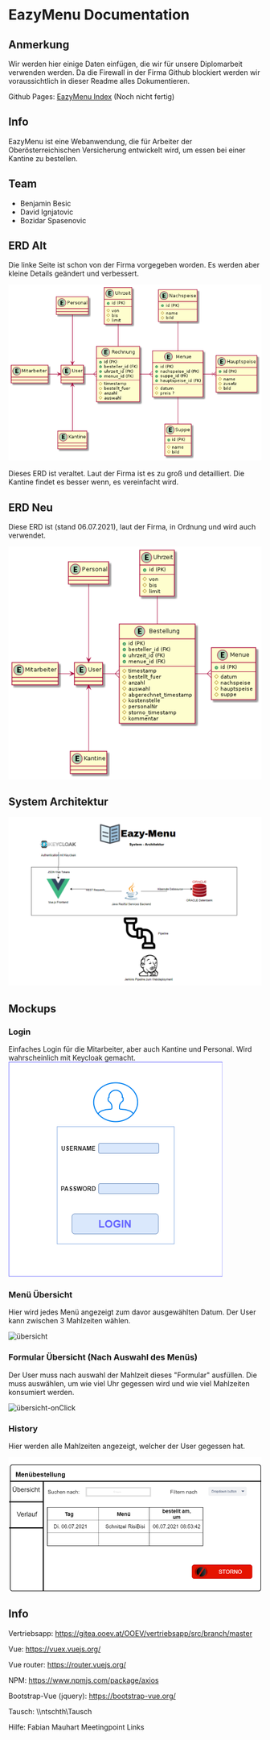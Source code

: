 # EazyMenu Documentation

## Anmerkung

Wir werden hier einige Daten einfügen, die wir für unsere Diplomarbeit verwenden werden. Da die Firewall in der Firma Github blockiert werden wir voraussichtlich in dieser Readme alles Dokumentieren.

Github Pages: [EazyMenu Index](https://musikfreunde.github.io/eazy-menu-docs/) (Noch nicht fertig)

## Info 

EazyMenu ist eine Webanwendung, die für Arbeiter der Oberösterreichischen Versicherung entwickelt wird, um essen bei einer Kantine zu bestellen.

## Team

* Benjamin Besic
* David Ignjatovic
* Bozidar Spasenovic


## ERD Alt

Die linke Seite ist schon von der Firma vorgegeben worden. Es werden aber kleine Details geändert und verbessert. 

![ERD-alt](images/erd.png)

Dieses ERD ist veraltet. Laut der Firma ist es zu groß und detailliert. Die Kantine findet es besser wenn, es vereinfacht wird.

## ERD Neu

Diese ERD ist (stand 06.07.2021), laut der Firma, in Ordnung und wird auch verwendet.

![ERD-neu](images/erd-neu.png)

## System Architektur

![sys-arc](images/system_arc.PNG)

## Mockups

### Login

Einfaches Login für die Mitarbeiter, aber auch Kantine und Personal. Wird wahrscheinlich mit Keycloak gemacht.  
![login](images/login-View.png)

### Menü Übersicht 

Hier wird jedes Menü angezeigt zum davor ausgewählten Datum. Der User kann zwischen 3 Mahlzeiten wählen.

![übersicht](images/menubestellung-übersicht.png)

### Formular Übersicht (Nach Auswahl des Menüs)

Der User muss nach auswahl der Mahlzeit dieses "Formular" ausfüllen. Die muss auswählen, um wie viel Uhr gegessen wird und wie viel Mahlzeiten konsumiert werden.

![übersicht-onClick](images/menubestellung-übersicht-onClick.png)

### History

Hier werden alle Mahlzeiten angezeigt, welcher der User gegessen hat.

![history mockup-view](images/history.png)

## Info

Vertriebsapp: https://gitea.ooev.at/OOEV/vertriebsapp/src/branch/master

Vue: https://vuex.vuejs.org/

Vue router: https://router.vuejs.org/

NPM: https://www.npmjs.com/package/axios

Bootstrap-Vue (jquery): https://bootstrap-vue.org/

Tausch: \\\ntschth\Tausch

Hilfe: Fabian Mauhart Meetingpoint Links


